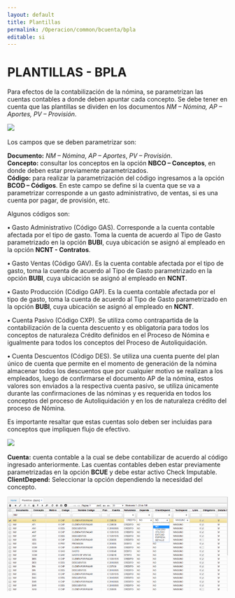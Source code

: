 ```yaml
---
layout: default
title: Plantillas
permalink: /Operacion/common/bcuenta/bpla
editable: si
---
```


# PLANTILLAS - BPLA


Para efectos de la contabilización de la nómina, se parametrizan las cuentas contables a donde deben apuntar cada concepto. Se debe tener en cuenta que las plantillas se dividen en los documentos _NM – Nómina, AP – Aportes, PV – Provisión_.


![](bpla1.png)


Los campos que se deben parametrizar son:

**Documento:** _NM – Nómina_, _AP – Aportes_, _PV – Provisión_.  
**Concepto:** consultar los conceptos en la opción **NBCO – Conceptos**, en donde deben estar previamente parametrizados.  
**Código:** para realizar la parametrización del código ingresamos a la opción **BCOD – Códigos**. En este campo se define si la cuenta que se va a parametrizar corresponde a un gasto administrativo, de ventas, si es una cuenta por pagar, de provisión, etc.

Algunos códigos son:

**•**	Gasto Administrativo (Código GAS). Corresponde a la cuenta contable afectada por el tipo de gasto. Toma la cuenta de acuerdo al Tipo de Gasto parametrizado en la opción **BUBI**, cuya ubicación se asignó al empleado en la opción **NCNT - Contratos**.

**•**	Gasto Ventas (Código GAV). Es la cuenta contable afectada por el tipo de gasto, toma la cuenta de acuerdo al Tipo de Gasto parametrizado en la opción **BUBI**, cuya ubicación se asignó al empleado en **NCNT**.

**•**	Gasto Producción (Código GAP). Es la cuenta contable afectada por el tipo de gasto, toma la cuenta de acuerdo al Tipo de Gasto parametrizado en la opción **BUBI**, cuya ubicación se asignó al empleado en **NCNT**.

**•**	Cuenta Pasivo (Código CXP). Se utiliza como contrapartida de la contabilización de la cuenta descuento y es obligatoria para todos los conceptos de naturaleza Crédito definidos en el Proceso de Nómina e igualmente para todos los conceptos del Proceso de Autoliquidación.

**•**	Cuenta Descuentos (Código DES). Se utiliza una cuenta puente del plan único de cuenta que permite en el momento de generación de la nómina almacenar todos los descuentos que por cualquier motivo se realizan a los empleados, luego de confirmarse el documento AP de la nómina, estos valores son enviados a la respectiva cuenta pasivo, se utiliza únicamente durante las confirmaciones de las nóminas y es requerida en todos los conceptos del proceso de Autoliquidación y en los de naturaleza crédito del proceso de Nómina.

Es importante resaltar que estas cuentas solo deben ser incluidas para conceptos que impliquen flujo de efectivo.


![](bpla2.png)


**Cuenta:** cuenta contable a la cual se debe contabilizar de acuerdo al código ingresado anteriormente. Las cuentas contables deben estar previamente parametrizadas en la opción **BCUE** y debe estar activo Check Imputable.
**ClientDepend:** Seleccionar la opción dependiendo la necesidad del concepto.


![](bpla3.png)









